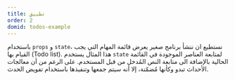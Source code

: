 ```yaml
---
title: تطبيق
order: 2
domid: todos-example
---
```


باستخدام `props` و `state`، نستطيع ان ننشأ برنامج صغير يعرض قائمة المهام التي يجب القيام بها (Todo list). هذا المثال يستخدم `state` لمتابعة العناصر الموجودة في القائمة الحالية بالإضافة الى متابعة النص المُدخل من قبل المستخدم. 
على الرغم من أن معالجات الأحداث تبدو وكأنها مُضمّنة، إلا أنه سيتم جمعها وتنفيذها باستخدام تفويض الحدث.

